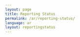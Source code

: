 ```yaml
---
layout: page
title: Reporting Status
permalink: /ar/reporting-status/
language: ar
layout: reportingstatus
---
```

